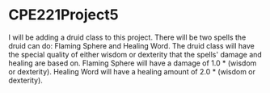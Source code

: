 # CPE221Project5

I will be adding a druid class to this project.
There will be two spells the druid can do: Flaming Sphere and Healing Word.
The druid class will have the special quality of either wisdom or dexterity that the spells' damage and healing are based on.
Flaming Sphere will have a damage of 1.0 * (wisdom or dexterity).
Healing Word will have a healing amount of 2.0 * (wisdom or dexterity).